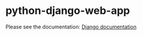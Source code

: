 # python-django-web-app
Please see the documentation:
[Django documentation](https://docs.djangoproject.com/en/4.2/intro/tutorial01/)
